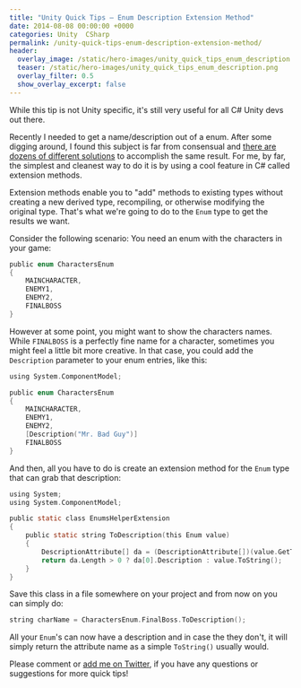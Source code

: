 ```yaml
---
title: "Unity Quick Tips — Enum Description Extension Method"
date: 2014-08-08 00:00:00 +0000
categories: Unity  CSharp
permalink: /unity-quick-tips-enum-description-extension-method/
header:
  overlay_image: /static/hero-images/unity_quick_tips_enum_description.png
  teaser: /static/hero-images/unity_quick_tips_enum_description.png
  overlay_filter: 0.5
  show_overlay_excerpt: false
---
```

While this tip is not Unity specific, it's still very useful for all C# Unity devs out there.

Recently I needed to get a name/description out of a enum. After some digging around, I found this subject is far from consensual and <a href="http://stackoverflow.com/questions/424366/c-sharp-string-enums" target="_blank">there are dozens of different solutions</a> to accomplish the same result. For me, by far, the simplest and cleanest way to do it is by using a cool feature in C# called extension methods.

Extension methods enable you to "add" methods to existing types without creating a new derived type, recompiling, or otherwise modifying the original type. That's what we're going to do to the `Enum` type to get the results we want.

Consider the following scenario: You need an enum with the characters in your game:

```c
public enum CharactersEnum
{
	MAINCHARACTER,
	ENEMY1,
	ENEMY2,
	FINALBOSS
}
```

However at some point, you might want to show the characters names. While `FINALBOSS` is a perfectly fine name for a character, sometimes you might feel a little bit more creative. In that case, you could add the `Description` parameter to your enum entries, like this:

```c
using System.ComponentModel;

public enum CharactersEnum
{
	MAINCHARACTER,
	ENEMY1,
	ENEMY2,
	[Description("Mr. Bad Guy")]
	FINALBOSS
}
```

And then, all you have to do is create an extension method for the `Enum` type that can grab that description:

```c
using System;
using System.ComponentModel;

public static class EnumsHelperExtension
{
	public static string ToDescription(this Enum value)
	{
		DescriptionAttribute[] da = (DescriptionAttribute[])(value.GetType().GetField(value.ToString())).GetCustomAttributes(typeof(DescriptionAttribute), false);
		return da.Length > 0 ? da[0].Description : value.ToString();
	}
}
```

Save this class in a file somewhere on your project and from now on you can simply do:

```c
string charName = CharactersEnum.FinalBoss.ToDescription();
```

All your `Enum`'s can now have a description and in case the they don't, it will simply return the attribute name as a simple `ToString()` usually would.

Please comment or <a href="https://twitter.com/lpfonseca" target="_blank">add me on Twitter</a>, if you have any questions or suggestions for more quick tips!